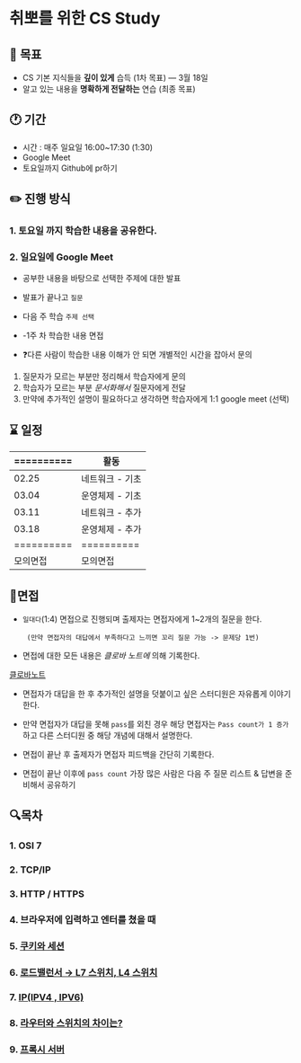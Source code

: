 # 취뽀를 위한 CS Study

## 📌 목표

- CS 기본 지식들을 **깊이 있게** 습득 (1차 목표) — 3월 18일
- 알고 있는 내용을 **명확하게 전달하는** 연습 (최종 목표)


## 🕐 기간

- 시간 : 매주 일요일 16:00~17:30 (1:30)
- Google Meet
- 토요일까지 Github에 pr하기


## ✏️ 진행 방식

### 1. 토요일 까지 학습한 내용을 공유한다.

### 2. 일요일에 Google Meet

- 공부한 내용을 바탕으로 선택한 주제에 대한 발표

- 발표가 끝나고 `질문`

- 다음 주 학습 `주제 선택`

- -1주 차 학습한 내용 면접

- ❓다른 사람이 학습한 내용 이해가 안 되면 개별적인 시간을 잡아서 문의
1.  질문자가 모르는 부분만 정리해서 학습자에게 문의
2.  학습자가 모르는 부분 *문서화해서* 질문자에게 전달
3. 만약에 추가적인 설명이 필요하다고 생각하면 학습자에게 1:1 google meet (선택)


## ⌛ 일정

|  ========== | 활동 |
| --- | --- |
| 02.25 | 네트워크 - 기초 |
| 03.04 | 운영체제 - 기초 |
| 03.11 | 네트워크 - 추가 |
| 03.18 | 운영체제 - 추가 |
| ========== | ========== |
| 모의면접 | 모의면접 |


## 🚩면접

- `일대다`(1:4) 면접으로 진행되며 출제자는 면접자에게 1~2개의 질문을 한다.

       (만약 면접자의 대답에서 부족하다고 느끼면 꼬리 질문 가능 -> 문제당 1번)

- 면접에 대한 모든 내용은 *클로바 노트에* 의해 기록한다.

[클로바노트](https://clovanote.naver.com/)

- 면접자가 대답을 한 후 추가적인 설명을 덧붙이고 싶은 스터디원은 자유롭게 이야기한다.

- 만약 면접자가 대답을 못해 `pass`를 외친 경우 해당 면접자는 `Pass count가 1 증가`하고 다른 스터디원 중 해당 개념에 대해서 설명한다.

- 면접이 끝난 후 출제자가 면접자 피드백을 간단히 기록한다.

- 면접이 끝난 이후에 `pass count` 가장 많은 사람은 다음 주 질문 리스트 & 답변을 준비해서 공유하기

## 🔍목차

### 1. **OSI 7**

### 2. **TCP/IP**

### 3. **HTTP / HTTPS**

### 4. 브라우저에 입력하고 엔터를 쳤을 때

### 5. [쿠키와 세션]()

### 6. [로드밸런서 → L7 스위치, L4 스위치]()

### 7. [IP(IPV4 , IPV6)]()

### 8. [라우터와 스위치의 차이는?]()

### 9. [프록시 서버]()
